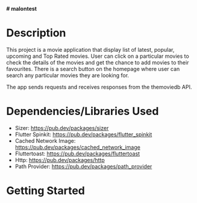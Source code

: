 **# malontest**

# **Description**

This project is a movie application that display list of latest, popular, upcoming and Top Rated movies. User can click on a particular movies to check the details of the movies and get the chance to add movies to their favourites. There is a search button on the homepage where user can search any particular movies they are looking for.

The app sends requests and receives responses from the themoviedb API.

# **Dependencies/Libraries Used**

- Sizer: https://pub.dev/packages/sizer
- Flutter Spinkit: https://pub.dev/packages/flutter_spinkit
- Cached Network Image: https://pub.dev/packages/cached_network_image
- Fluttertoast: https://pub.dev/packages/fluttertoast
- Http: https://pub.dev/packages/http
- Path Provider: https://pub.dev/packages/path_provider


# **Getting Started**

